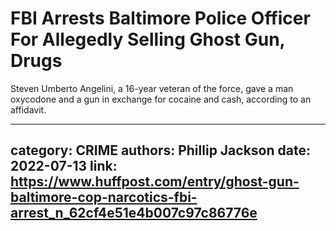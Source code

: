 # FBI Arrests Baltimore Police Officer For Allegedly Selling Ghost Gun, Drugs

Steven Umberto Angelini, a 16-year veteran of the force, gave a man oxycodone and a gun in exchange for cocaine and cash, according to an affidavit.

---
category: CRIME
authors: Phillip Jackson
date: 2022-07-13
link: https://www.huffpost.com/entry/ghost-gun-baltimore-cop-narcotics-fbi-arrest_n_62cf4e51e4b007c97c86776e
---
